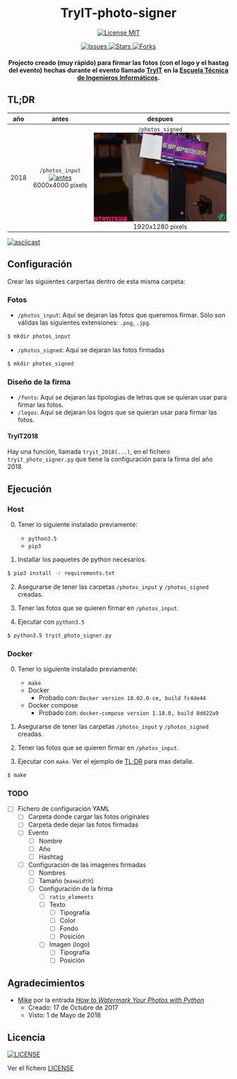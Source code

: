 <h1 align="center">
TryIT-photo-signer
</h1>

<p align="center">
    <a href="https://github.com/DA-ETSIINF/TryIT-photo-signer/blob/master/LICENSE">
        <img alt="License MIT" src="https://img.shields.io/github/license/DA-ETSIINF/TryIT-photo-signer.svg?style=flat-square">
    </a>
</p>
<p align="center">
    <a href="https://github.com/DA-ETSIINF/TryIT-photo-signer/issues">
        <img alt="Issues" src="https://img.shields.io/github/issues/DA-ETSIINF/TryIT-photo-signer.svg?style=flat-square">
    </a>
    <a href="https://github.com/DA-ETSIINF/TryIT-photo-signer/stargazers">
        <img alt="Stars" src="https://img.shields.io/github/stars/DA-ETSIINF/TryIT-photo-signer.svg?style=flat-square">
    </a>
    <a href="https://github.com/DA-ETSIINF/TryIT-photo-signer/network">
        <img alt="Forks" src="https://img.shields.io/github/forks/DA-ETSIINF/TryIT-photo-signer.svg?style=flat-square">
    </a>
</p>

<h4 align="center">
Projecto creado (muy rápido) para firmar las fotos (con el logo y el hastag del evento) hechas durante el evento llamado <a href="www.congresotryit.com">TryIT</a> en la <a href="www.etsiinf.upm.es">Escuela Técnica de Ingenieros Informáticos</a>.
</h4>

## TL;DR

| año | antes | despues |
|:-:|:-:|:-:|
| 2018 | `/photos_input` [![antes](./docs/photo_input_example.JPG)]() 6000x4000 pixels | `/photos_signed` [![despues](./docs/photo_signed_example.JPG)]() 1920x1280 pixels |

[![asciicast](https://asciinema.org/a/gKLfs5ZY4tStCzHlVTW8yqIAM.png)](https://asciinema.org/a/gKLfs5ZY4tStCzHlVTW8yqIAM)

## Configuración

Crear las siguientes carpertas dentro de esta misma carpeta:

### Fotos

* `/photos_input`: Aquí se dejaran las fotos que queremos firmar. Sólo son válidas las siguientes extensiones: `.png`, `.jpg`.

```bash
$ mkdir photos_input
```

* `/photos_signed`: Aquí se dejaran las fotos firmadas

```bash
$ mkdir photos_signed
```

### Diseño de la firma

* `/fonts`: Aquí se dejaran las tipologias de letras que se quieran usar para firmar las fotos.
* `/logos`: Aquí se dejaran los logos que se quieran usar para firmar las fotos.

#### TryIT2018

Hay una función, llamada `tryit_2018(...)`, en el fichero `tryit_photo_signer.py` que tiene la configuración para la firma del año 2018.

## Ejecución

### Host

0. Tener lo siguiente instalado previamente:

    * `python3.5`
    * `pip3`

1. Installar los paquetes de python necesarios.

```bash
$ pip3 install -r requirements.txt
```

2. Asegurarse de tener las carpetas `/photos_input` y `/photos_signed` creadas.

3. Tener las fotos que se quieren firmar en `/photos_input`.

4. Ejecutar con `python3.5`

```bash
$ python3.5 tryit_photo_signer.py
```

### Docker

0. Tener lo siguiente instalado previamente:

    * `make`
    * Docker
        * Probado con: `Docker version 18.02.0-ce, build fc4de44`
    * Docker compose
        * Probado con: `docker-compose version 1.18.0, build 8dd22a9`

2. Asegurarse de tener las carpetas `/photos_input` y `/photos_signed` creadas.

3. Tener las fotos que se quieren firmar en `/photos_input`.

4. Ejecutar con `make`. Ver el ejemplo de [TL;DR](#TL;DR) para mas detalle.

```bash
$ make
```

### TODO

- [ ] Fichero de configuración YAML
    - [ ] Carpeta donde cargar las fotos originales
    - [ ] Carpeta dede dejar las fotos firmadas
    - [ ] Evento
        - [ ] Nombre
        - [ ] Año
        - [ ] Hashtag
    - [ ] Configuración de las imagenes firmadas
        - [ ] Nombres
        - [ ] Tamaño (`maxwidth`)
        - [ ] Configuración de la firma
            - [ ] `ratio_elements`
            - [ ] Texto
                - [ ] Tipografía
                - [ ] Color
                - [ ] Fondo
                - [ ] Posición
            - [ ] Imagen (logo)
                - [ ] Tipografía
                - [ ] Posición

## Agradecimientos

* [Mike](https://www.blog.pythonlibrary.org/author/mld/) por la entrada *[How to Watermark Your Photos with Python](https://www.blog.pythonlibrary.org/2017/10/17/how-to-watermark-your-photos-with-python/)*
    * Creado: 17 de Octubre de 2017
    * Visto: 1 de Mayo de 2018

## Licencia

[![LICENSE](https://img.shields.io/github/license/DA-ETSIINF/TryIT-photo-signer.svg)](https://github.com/DA-ETSIINF/TryIT-photo-signer/blob/master/LICENSE)

Ver el fichero [LICENSE](https://github.com/DA-ETSIINF/TryIT-photo-signer/blob/master/LICENSE)